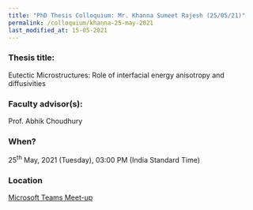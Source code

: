 ```yaml
---
title: "PhD Thesis Colloquium: Mr. Khanna Sumeet Rajesh (25/05/21)"
permalink: /colloquium/khanna-25-may-2021
last_modified_at: 15-05-2021
---
```

### Thesis title:
Eutectic Microstructures: Role of interfacial energy anisotropy and diffusivities

### Faculty advisor(s):
Prof. Abhik Choudhury

### When?
25<sup>th</sup> May, 2021 (Tuesday), 03:00 PM (India Standard Time)

### Location
<a href="https://teams.microsoft.com/l/meetup-join/19%3ameeting_OTE3Y2QxZDgtMjcyYy00OTc4LWFkNzUtNzMzYzNkY2Q5ZGZl%40thread.v2/0?context=%7b%22Tid%22%3a%226f15cd97-f6a7-41e3-b2c5-ad4193976476%22%2c%22Oid%22%3a%2286dab62c-3a58-4241-b1d7-7649f87c6ee0%22%7d" target="_blank">Microsoft Teams Meet-up</a>
